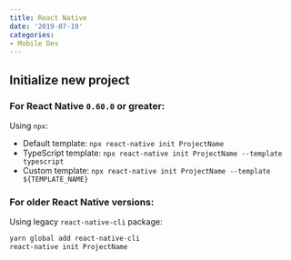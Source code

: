 ```yaml
---
title: React Native
date: '2019-07-19'
categories:
- Mobile Dev
---
```


## Initialize new project

### For React Native `0.60.0` or greater:

Using `npx`:

- Default template: `npx react-native init ProjectName`
- TypeScript template: `npx react-native init ProjectName --template typescript`
- Custom template: `npx react-native init ProjectName --template ${TEMPLATE_NAME}`

### For older React Native versions:

Using legacy `react-native-cli` package:

```sh
yarn global add react-native-cli
react-native init ProjectName
```
